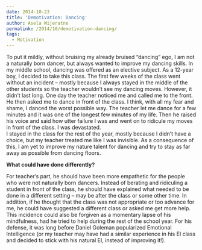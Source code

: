```yaml
---
date: 2014-10-23
title: 'Demotivation: Dancing'
author: Asela Wijeratne
permalink: /2014/10/demotivation-dancing/
tags:
  - Motivation
---
```

To put it mildly, without bruising my already bruised “dancing” ego, I am not a naturally born dancer, but always wanted to improve my dancing skills. In my middle school, dancing was offered as an elective subject. As a 12-year boy, I decided to take this class. The first few weeks of the class went without an incident &#8211; mostly because I always stayed in the middle of the other students so the teacher wouldn’t see my dancing moves. However, it didn’t last long. One day the teacher noticed me and called me to the front. He then asked me to dance in front of the class. I think, with all my fear and shame, I danced the worst possible way. The teacher let me dance for a few minutes and it was one of the longest few minutes of my life. Then he raised his voice and said how utter failure I was and went on to ridicule my moves in front of the class. I was devastated.  
I stayed in the class for the rest of the year, mostly because I didn’t have a choice, but my teacher treated me like I was invisible. As a consequence of this, I am yet to improve my nature talent for dancing and try to stay as far away as possible from dancing floors.

**What could have done differently?**

For teacher’s part, he should have been more empathetic for the people who were not naturally born dancers. Instead of berating and ridiculing a student in front of the class, he should have explained what needed to be done in a different setting – may be after the class or some other time. In addition, if he thought that the class was not appropriate or too advance for me, he could have suggested a different class or asked me get more help. This incidence could also be forgiven as a momentary lapse of his mindfulness, had he tried to help during the rest of the school year. For his defense, it was long before Daniel Goleman popularized Emotional Intelligence (or my teacher may have had a similar experience in his EI class and decided to stick with his natural EI, instead of improving it!).
